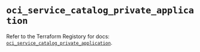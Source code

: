 # `oci_service_catalog_private_application`

Refer to the Terraform Registory for docs: [`oci_service_catalog_private_application`](https://registry.terraform.io/providers/oracle/oci/6.18.0/docs/resources/service_catalog_private_application).
